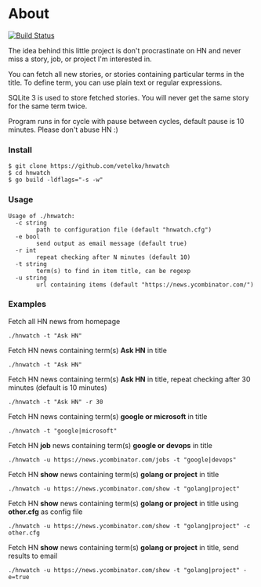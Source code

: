 # About

[![Build Status](https://travis-ci.org/vetelko/hnwatch.svg?branch=master)](https://travis-ci.org/vetelko/hnwatch)

The idea behind this little project is don't procrastinate on HN
and never miss a story, job, or project I'm interested in.

You can fetch all new stories, or stories containing particular terms
in the title. To define term, you can use plain text or regular expressions.

SQLite 3 is used to store fetched stories.
You will never get the same story for the same term twice.

Program runs in for cycle with pause between cycles,
default pause is 10 minutes. Please don't abuse HN :)

### Install
```
$ git clone https://github.com/vetelko/hnwatch
$ cd hnwatch
$ go build -ldflags="-s -w"
```

### Usage
```
Usage of ./hnwatch:
  -c string
        path to configuration file (default "hnwatch.cfg")
  -e bool
        send output as email message (default true)
  -r int
        repeat checking after N minutes (default 10)
  -t string
        term(s) to find in item title, can be regexp
  -u string
        url containing items (default "https://news.ycombinator.com/")
```

### Examples
Fetch all HN news from homepage
```
./hnwatch -t "Ask HN"
```
Fetch HN news containing term(s) **Ask HN** in title
```
./hnwatch -t "Ask HN"
```
Fetch HN news containing term(s) **Ask HN** in title, repeat checking after 30 minutes (default is 10 minutes)
```
./hnwatch -t "Ask HN" -r 30
```
Fetch HN news containing term(s) **google or microsoft** in title
```
./hnwatch -t "google|microsoft"
```
Fetch HN **job** news containing term(s) **google or devops** in title
```
./hnwatch -u https://news.ycombinator.com/jobs -t "google|devops"
```
Fetch HN **show** news containing term(s) **golang or project** in title
```
./hnwatch -u https://news.ycombinator.com/show -t "golang|project"
```
Fetch HN **show** news containing term(s) **golang or project** in title using **other.cfg** as config file
```
./hnwatch -u https://news.ycombinator.com/show -t "golang|project" -c other.cfg
```
Fetch HN **show** news containing term(s) **golang or project** in title, send results to email
```
./hnwatch -u https://news.ycombinator.com/show -t "golang|project" -e=true
```
